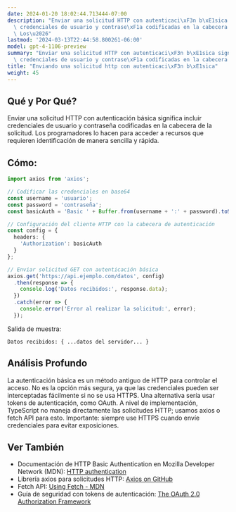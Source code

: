```yaml
---
date: 2024-01-20 18:02:44.713444-07:00
description: "Enviar una solicitud HTTP con autenticaci\xF3n b\xE1sica significa incluir\
  \ credenciales de usuario y contrase\xF1a codificadas en la cabecera de la solicitud.\
  \ Los\u2026"
lastmod: '2024-03-13T22:44:58.800261-06:00'
model: gpt-4-1106-preview
summary: "Enviar una solicitud HTTP con autenticaci\xF3n b\xE1sica significa incluir\
  \ credenciales de usuario y contrase\xF1a codificadas en la cabecera de la solicitud."
title: "Enviando una solicitud http con autenticaci\xF3n b\xE1sica"
weight: 45
---
```


## Qué y Por Qué?
Enviar una solicitud HTTP con autenticación básica significa incluir credenciales de usuario y contraseña codificadas en la cabecera de la solicitud. Los programadores lo hacen para acceder a recursos que requieren identificación de manera sencilla y rápida.

## Cómo:

```TypeScript
import axios from 'axios';

// Codificar las credenciales en base64
const username = 'usuario';
const password = 'contraseña';
const basicAuth = 'Basic ' + Buffer.from(username + ':' + password).toString('base64');

// Configuración del cliente HTTP con la cabecera de autenticación
const config = {
  headers: {
    'Authorization': basicAuth
  }
};

// Enviar solicitud GET con autenticación básica
axios.get('https://api.ejemplo.com/datos', config)
  .then(response => {
    console.log('Datos recibidos:', response.data);
  })
  .catch(error => {
    console.error('Error al realizar la solicitud:', error);
  });
```

Salida de muestra:

```
Datos recibidos: { ...datos del servidor... }
```

## Análisis Profundo
La autenticación básica es un método antiguo de HTTP para controlar el acceso. No es la opción más segura, ya que las credenciales pueden ser interceptadas fácilmente si no se usa HTTPS. Una alternativa sería usar tokens de autenticación, como OAuth. A nivel de implementación, TypeScript no maneja directamente las solicitudes HTTP; usamos axios o fetch API para esto. Importante: siempre use HTTPS cuando envíe credenciales para evitar exposiciones.

## Ver También
- Documentación de HTTP Basic Authentication en Mozilla Developer Network (MDN): [HTTP authentication](https://developer.mozilla.org/en-US/docs/Web/HTTP/Authentication)
- Librería axios para solicitudes HTTP: [Axios on GitHub](https://github.com/axios/axios)
- Fetch API: [Using Fetch - MDN](https://developer.mozilla.org/en-US/docs/Web/API/Fetch_API/Using_Fetch)
- Guía de seguridad con tokens de autenticación: [The OAuth 2.0 Authorization Framework](https://oauth.net/2/)
